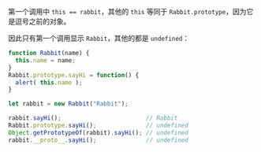 
第一个调用中 `this == rabbit`，其他的 `this` 等同于 `Rabbit.prototype`，因为它是逗号之前的对象。

因此只有第一个调用显示 `Rabbit`，其他的都是 `undefined`：

```js run
function Rabbit(name) {
  this.name = name;
}
Rabbit.prototype.sayHi = function() {
  alert( this.name );
}

let rabbit = new Rabbit("Rabbit");

rabbit.sayHi();                        // Rabbit
Rabbit.prototype.sayHi();              // undefined
Object.getPrototypeOf(rabbit).sayHi(); // undefined
rabbit.__proto__.sayHi();              // undefined
```
